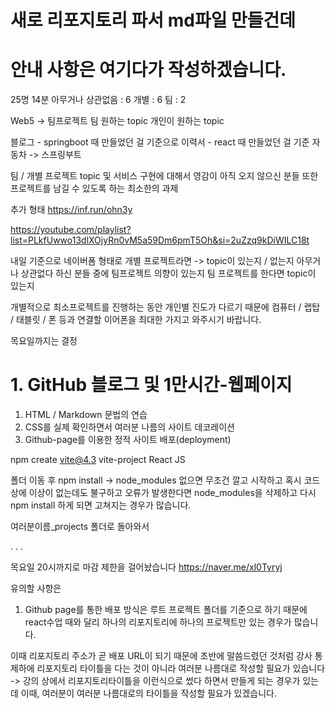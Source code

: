# 새로 리포지토리 파서 md파일 만들건데
# 안내 사항은 여기다가 작성하겠습니다.

25명
14분
아무거나 상관없음 : 6
개별 : 6
팀 : 2

Web5 -> 팀프로젝트
팀 원하는 topic 
개인이 원하는 topic 

블로그 - springboot 때 만들었던 걸 기준으로
이력서 - react 때 만들었던 걸 기준
자동차 -> 스프링부트 

팀 / 개별 프로젝트 topic 및 서비스 구현에 대해서 영감이 아직 오지 않으신 분들 또한 프로젝트를 남길 수 있도록 하는 최소한의 과제

추가 형태
https://inf.run/ohn3y

https://youtube.com/playlist?list=PLkfUwwo13dlXOjyRn0vM5a59Dm6pmT5Oh&si=2uZzq9kDiWILC18t

내일 기준으로 네이버폼 형태로
개별 프로젝트라면 -> topic이 있는지 / 없는지
아무거나 상관없다 하신 분들 중에 팀프로젝트 의향이 있는지 팀 프로젝트를 한다면 topic이 있는지

개별적으로 최소프로젝트를 진행하는 동안 개인별 진도가 다르기 때문에 컴퓨터 / 랩탑 / 태블릿 / 폰 등과 연결할 이어폰을 최대한 가지고 와주시기 바랍니다.

목요일까지는 결정



# 1. GitHub 블로그 및 1만시간-웹페이지
1. HTML / Markdown 문법의 연습
2. CSS를 실제 확인하면서 여러분 나름의 사이트 데코레이션
3. Github-page를 이용한 정적 사이트 배포(deployment)

npm create vite@4.3
vite-project
React
JS

폴더 이동 후
npm install -> node_modules 없으면 무조건 깔고 시작하고
혹시 코드상에 이상이 없는데도 불구하고 오류가 발생한다면
node_modules을 삭제하고 다시 npm install 하게 되면 고쳐지는 경우가 많습니다.

여러분이름_projects 폴더로 돌아와서


.
.
.

목요일 20시까지로 마감 제한을 걸어놨습니다
https://naver.me/xl0Tyryj

유의할 사항은
1. Github page를 통한 배포 방식은
루트 프로젝트 폴더를 기준으로 하기 때문에
react수업 때와 달리
하나의 리포지토리에 하나의 프로젝트만 있는 경우가 많습니다.

이때 리포지토리 주소가 곧 배포 URL이 되기 때문에
초반에 말씀드렸던 것처럼 강사 통제하에 리포지토리 타이틀을 다는 것이 아니라 여러분 나름대로 작성할 필요가 있습니다 -> 강의 상에서 리포지토리타이틀을 이런식으로 썼다 하면서 만들게 되는 경우가 있는데 이때, 여러분이 여러분 나름대로의 타이틀을 작성할 필요가 있겠습니다.


